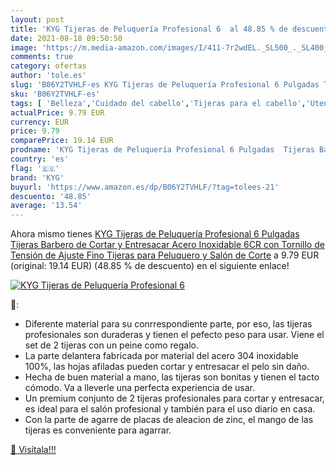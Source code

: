 ```yaml
---
layout: post
title: 'KYG Tijeras de Peluquería Profesional 6  al 48.85 % de descuento'
date: 2021-08-18 09:50:50
image: 'https://m.media-amazon.com/images/I/411-7r2wdEL._SL500_._SL400_.jpg'
comments: true
category: ofertas
author: 'tole.es'
slug: 'B06Y2TVHLF-es KYG Tijeras de Peluquería Profesional 6 Pulgadas Tijeras...'
sku: 'B06Y2TVHLF-es'
tags: [ 'Belleza','Cuidado del cabello','Tijeras para el cabello','Utensilios para corte de pelo','kyg','tijeras', ]
actualPrice: 9.79 EUR
currency: EUR
price: 9.79
comparePrice: 19.14 EUR
prodname: 'KYG Tijeras de Peluquería Profesional 6 Pulgadas  Tijeras Barbero de Cortar y Entresacar  Acero Inoxidable 6CR  con Tornillo de Tensión de Ajuste Fino Tijeras para Peluquero y Salón de Corte'
country: 'es'
flag: '🇪🇸'
brand: 'KYG'
buyurl: 'https://www.amazon.es/dp/B06Y2TVHLF/?tag=tolees-21'
descuento: '48.85'
average: '13.54'
---
```


Ahora mismo tienes [KYG Tijeras de Peluquería Profesional 6 Pulgadas  Tijeras Barbero de Cortar y Entresacar  Acero Inoxidable 6CR  con Tornillo de Tensión de Ajuste Fino Tijeras para Peluquero y Salón de Corte](https://www.amazon.es/dp/B06Y2TVHLF/?tag=tolees-21) a 9.79 EUR (original: 19.14 EUR) (48.85 %  de descuento) en el siguiente enlace!

[![KYG Tijeras de Peluquería Profesional 6 ](https://m.media-amazon.com/images/I/411-7r2wdEL._SL500_._SL400_.jpg)](https://www.amazon.es/dp/B06Y2TVHLF/?tag=tolees-21)

🔎:

- Diferente material para su conrrespondiente parte, por eso, las tijeras profesionales son duraderas y tienen el pefecto peso para usar. Viene el set de 2 tijeras con un peine como regalo.
- La parte delantera fabricada por material del acero 304 inoxidable 100%, las hojas afiladas pueden cortar y entresacar el pelo sin daño.
- Hecha de buen material a mano, las tijeras son bonitas y tienen el tacto cómodo. Va a lleverle una perfecta experiencia de usar.
- Un premium conjunto de 2 tijeras profesionales para cortar y entresacar, es ideal para el salón profesional y también para el uso diario en casa.
- Con la parte de agarre de placas de aleacion de zinc, el mango de las tijeras es conveniente para agarrar.

[🛒 Visítala!!!](https://www.amazon.es/dp/B06Y2TVHLF/?tag=tolees-21)
